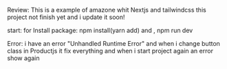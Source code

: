 Review:
This is a example of amazone whit Nextjs and tailwindcss
this project not finish yet and i update it soon!

start:
for Install package: npm install(yarn add)
and , npm run dev

Error:
i have an error "Unhandled Runtime Error" and when i change button class in Productjs it fix everything and when i start project again an error show again
